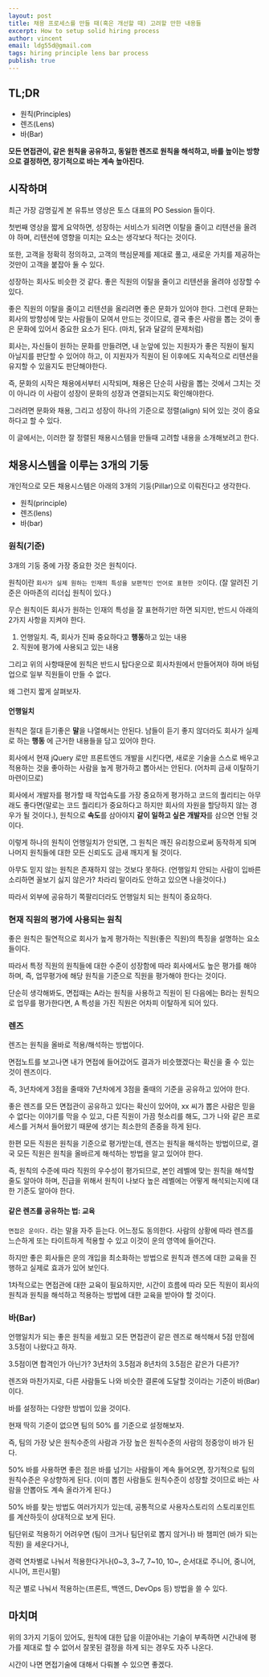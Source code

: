 ```yaml
---
layout: post
title: 채용 프로세스를 만들 때(혹은 개선할 때) 고려할 만한 내용들
excerpt: How to setup solid hiring process
author: vincent
email: ldg55d@gmail.com
tags: hiring principle lens bar process
publish: true
---
```


## TL;DR

- 원칙(Principles)
- 렌즈(Lens)
- 바(Bar)

**모든 면접관이, 같은 원칙을 공유하고, 동일한 렌즈로 원칙을 해석하고, 바를 높이는 방향으로 결정하면, 장기적으로 바는 계속 높아진다.**

## 시작하며

최근 가장 감명깊게 본 유튜브 영상은 토스 대표의 PO Session 들이다.

첫번째 영상을 짧게 요약하면, 성장하는 서비스가 되려면 이탈을 줄이고 리텐션을 올려야 하며, 리텐션에 영향을 미치는 요소는 생각보다 적다는 것이다.

또한, 고객을 정확히 정의하고, 고객의 핵심문제를 제대로 풀고, 새로운 가치를 제공하는 것만이 고객을 붙잡아 둘 수 있다.

성장하는 회사도 비슷한 것 같다. 좋은 직원의 이탈을 줄이고 리텐션을 올려야 성장할 수 있다.

좋은 직원의 이탈을 줄이고 리텐션을 올리려면 좋은 문화가 있어야 한다. 그런데 문화는 회사의 방향성에 맞는 사람들이 모여서 만드는 것이므로,
결국 좋은 사람을 뽑는 것이 좋은 문화에 있어서 중요한 요소가 된다. (마치, 닭과 달걀의 문제처럼)

회사는, 자신들이 원하는 문화를 만들려면, 내 눈앞에 있는 지원자가 좋은 직원이 될지 아닐지를 판단할 수 있어야 하고, 이 지원자가 직원이 된 이후에도 지속적으로 리텐션을 유지할 수 있을지도 판단해야한다.

즉, 문화의 시작은 채용에서부터 시작되며, 채용은 단순히 사람을 뽑는 것에서 그치는 것이 아니라 이 사람이 성장이 문화의 성장과 연결되는지도 확인해야한다.

그러려면 문화와 채용, 그리고 성장이 하나의 기준으로 정렬(align) 되어 있는 것이 중요하다고 할 수 있다.

이 글에서는, 이러한 잘 정렬된 채용시스템을 만들때 고려할 내용을 소개해보려고 한다.

## 채용시스템을 이루는 3개의 기둥

개인적으로 모든 채용시스템은 아래의 3개의 기둥(Pillar)으로 이뤄진다고 생각한다.

- 원칙(principle)
- 렌즈(lens)
- 바(bar)

### 원칙(기준)

3개의 기둥 중에 가장 중요한 것은 원칙이다.

원칙이란 `회사가 실제 원하는 인재의 특성을 보편적인 언어로 표현한 것`이다. (잘 알려진 기준은 아마존의 리더십 원칙이 있다.)

무슨 원칙이든 회사가 원하는 인재의 특성을 잘 표현하기만 하면 되지만, 반드시 아래의 2가지 사항을 지켜야 한다.

1. 언행일치. 즉, 회사가 진짜 중요하다고 **행동**하고 있는 내용
2. 직원에 평가에 사용되고 있는 내용

그리고 위의 사항때문에 원칙은 반드시 탑다운으로 회사차원에서 만들어져야 하며 바텀업으로 일부 직원들이 만들 수 없다.

왜 그런지 짧게 살펴보자.

#### 언행일치

원칙은 절대 듣기좋은 **말**을 나열해서는 안된다. 남들이 듣기 좋지 않더라도 회사가 실제로 하는 **행동** 에 근거한 내용들을 담고 있어야 한다.

회사에서 현재 jQuery 로만 프론트엔드 개발을 시킨다면, 새로운 기술을 스스로 배우고 적용하는 것을 좋아하는 사람을 높게 평가하고 뽑아서는 안된다. (어차피 금새 이탈하기 마련이므로)

회사에서 개발자를 평가할 때 작업속도를 가장 중요하게 평가하고 코드의 퀄리티는 아무래도 좋다면(말로는 코드 퀄리티가 중요하다고 하지만 회사의 자원을 할당하지 않는 경우가 될 것이다.), 원칙으로 **속도**를 삼아야지 **같이 일하고 싶은 개발자**를 삼으면 안될 것이다.

이렇게 하나의 원칙이 언행일치가 안되면, 그 원칙은 깨진 유리창으로써 동작하게 되며 나머지 원칙들에 대한 모든 신뢰도도 금새 깨지게 될 것이다.

아무도 믿지 않는 원칙은 존재하지 않는 것보다 못하다. (언행일치 안되는 사람이 입바른 소리하면 꼴보기 싫지 않은가? 차라리 말이라도 안하고 있으면 나을것이다.)

따라서 외부에 공유하기 쪽팔리더라도 언행일치 되는 원칙이 중요하다.

### 현재 직원의 평가에 사용되는 원칙

좋은 원칙은 필연적으로 회사가 높게 평가하는 직원(좋은 직원)의 특징을 설명하는 요소들이다.

따라서 특정 직원의 원칙들에 대한 수준이 성장함에 따라 회사에서도 높은 평가를 해야하며, 즉, 업무평가에 해당 원칙을 기준으로 직원을 평가해야 한다는 것이다.

단순히 생각해봐도, 면접때는 A라는 원칙을 사용하고 직원이 된 다음에는 B라는 원칙으로 업무를 평가한다면, A 특성을 가진 직원은 어차피 이탈하게 되어 있다.

### 렌즈

렌즈는 원칙을 올바로 적용/해석하는 방법이다.

면접노트를 보고나면 내가 면접에 들어갔어도 결과가 비슷했겠다는 확신을 줄 수 있는 것이 렌즈이다.

즉, 3년차에게 3점을 줄때와 7년차에게 3점을 줄때의 기준을 공유하고 있어야 한다.

좋은 렌즈를 모든 면접관이 공유하고 있다는 확신이 있어야, xx 씨가 뽑은 사람은 믿을 수 없다는 이야기를 막을 수 있고, 다른 직원이 가끔 헛소리를 해도, 그가 나와 같은 프로세스를 거쳐서 들어왔기 때문에 생기는 최소한의 존중을 하게 된다.

한편 모든 직원은 원칙을 기준으로 평가받는데, 렌즈는 원칙을 해석하는 방법이므로, 결국 모든 직원은 원칙을 올바르게 해석하는 방법을 알고 있어야 한다.

즉, 원칙의 수준에 따라 직원의 우수성이 평가되므로, 본인 레벨에 맞는 원칙을 해석할 줄도 알아야 하며, 진급을 위해서 원칙이 나보다 높은 레벨에는 어떻게 해석되는지에 대한 기준도 알아야 한다.

#### 같은 렌즈를 공유하는 법: 교육

`면접은 운이다.` 라는 말을 자주 듣는다. 어느정도 동의한다. 사람의 상황에 따라 렌즈를 느슨하게 또는 타이트하게 적용할 수 있고 이것이 운의 영역에 들어간다.

하지만 좋은 회사들은 운의 개입을 최소화하는 방법으로 원칙과 렌즈에 대한 교육을 진행하고 실제로 효과가 있어 보인다.

1차적으로는 면접관에 대한 교육이 필요하지만, 시간이 흐름에 따라 모든 직원이 회사의 원칙과 원칙을 해석하고 적용하는 방법에 대한 교육을 받아야 할 것이다.

### 바(Bar)

언행일치가 되는 좋은 원칙을 세웠고 모든 면접관이 같은 렌즈로 해석해서 5점 만점에 3.5점이 나왔다고 하자.

3.5점이면 합격인가 아닌가? 3년차의 3.5점과 8년차의 3.5점은 같은가 다른가?

렌즈와 마찬가지로, 다른 사람들도 나와 비슷한 결론에 도달할 것이라는 기준이 바(Bar) 이다.

바를 설정하는 다양한 방법이 있을 것이다.

현재 딱히 기준이 없으면 팀의 50% 를 기준으로 설정해보자.

즉, 팀의 가장 낮은 원칙수준의 사람과 가장 높은 원칙수준의 사람의 정중앙이 바가 된다.

50% 바를 사용하면 좋은 점은 바를 넘기는 사람들이 계속 들어오면, 장기적으로 팀의 원칙수준은 우상향하게 된다. (이미 뽑힌 사람들도 원칙수준이 성장할 것이므로 바는 사람을 안뽑아도 계속 올라가게 된다.)

50% 바를 찾는 방법도 여러가지가 있는데, 공통적으로 사용자스토리의 스토리포인트를 계산하듯이 상대적으로 보게 된다.

팀단위로 적용하기 어려우면 (팀이 크거나 팀단위로 뽑지 않거나) 바 챔피언 (바가 되는 직원) 을 세운다거나,

경력 연차별로 나눠서 적용한다거나(0~3, 3~7, 7~10, 10~, 순서대로 주니어, 중니어, 시니어, 프린시펄)

직군 별로 나눠서 적용하는(프론트, 백엔드, DevOps 등) 방법을 쓸 수 있다.

## 마치며

위의 3가지 기둥이 있어도, 원칙에 대한 답을 이끌어내는 기술이 부족하면 시간내에 평가를 제대로 할 수 없어서 잘못된 결정을 하게 되는 경우도 자주 나온다.

시간이 나면 면접기술에 대해서 다뤄볼 수 있으면 좋겠다.
